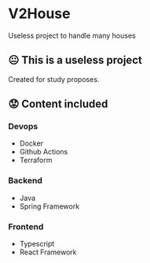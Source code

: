 # V2House
Useless project to handle many houses

## :neutral_face:	This is a useless project
Created for study proposes.

## :worried: Content included
### Devops
- Docker
- Github Actions
- Terraform
### Backend
- Java
- Spring Framework
### Frontend
- Typescript
- React Framework
